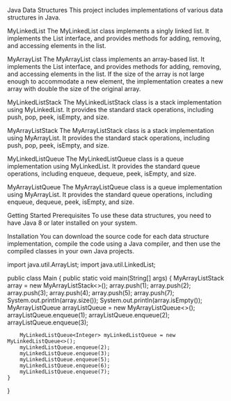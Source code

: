 Java Data Structures
This project includes implementations of various data structures in Java.

MyLinkedList
The MyLinkedList class implements a singly linked list. It implements the List interface, and provides methods for adding, removing, and accessing elements in the list.

MyArrayList
The MyArrayList class implements an array-based list. It implements the List interface, and provides methods for adding, removing, and accessing elements in the list. If the size of the array is not large enough to accommodate a new element, the implementation creates a new array with double the size of the original array.

MyLinkedListStack
The MyLinkedListStack class is a stack implementation using MyLinkedList. It provides the standard stack operations, including push, pop, peek, isEmpty, and size.

MyArrayListStack
The MyArrayListStack class is a stack implementation using MyArrayList. It provides the standard stack operations, including push, pop, peek, isEmpty, and size.

MyLinkedListQueue
The MyLinkedListQueue class is a queue implementation using MyLinkedList. It provides the standard queue operations, including enqueue, dequeue, peek, isEmpty, and size.

MyArrayListQueue
The MyArrayListQueue class is a queue implementation using MyArrayList. It provides the standard queue operations, including enqueue, dequeue, peek, isEmpty, and size.

Getting Started
Prerequisites
To use these data structures, you need to have Java 8 or later installed on your system.

Installation
You can download the source code for each data structure implementation, compile the code using a Java compiler, and then use the compiled classes in your own Java projects.

import java.util.ArrayList;
import java.util.LinkedList;

public class Main {
    public static void main(String[] args) {
            MyArrayListStack<Integer> array = new MyArrayListStack<>();
            array.push(1);
            array.push(2);
            array.push(3);
            array.push(4);
            array.push(5);
            array.push(7);
        System.out.println(array.size());
        System.out.println(array.isEmpty());
        MyArrayListQueue<Integer> arrayListQueue = new MyArrayListQueue<>();
        arrayListQueue.enqueue(1);
        arrayListQueue.enqueue(2);
        arrayListQueue.enqueue(3);

        MyLinkedListQueue<Integer> myLinkedListQueue = new MyLinkedListQueue<>();
        myLinkedListQueue.enqueue(2);
        myLinkedListQueue.enqueue(3);
        myLinkedListQueue.enqueue(5);
        myLinkedListQueue.enqueue(6);
        myLinkedListQueue.enqueue(7);
    }
}
